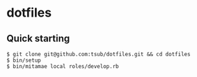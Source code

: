 # dotfiles

## Quick starting

```
$ git clone git@github.com:tsub/dotfiles.git && cd dotfiles
$ bin/setup
$ bin/mitamae local roles/develop.rb
```
